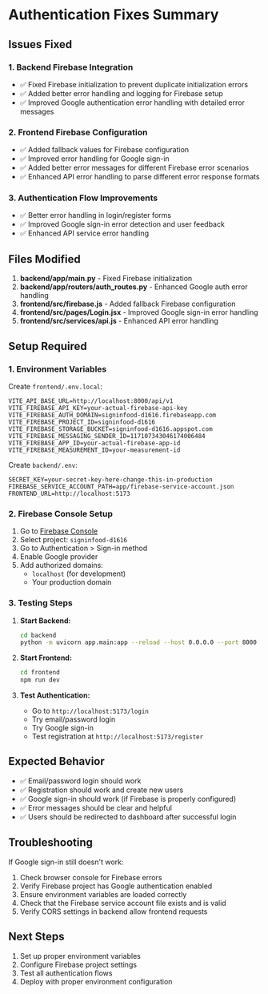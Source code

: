 # Authentication Fixes Summary

## Issues Fixed

### 1. Backend Firebase Integration
- ✅ Fixed Firebase initialization to prevent duplicate initialization errors
- ✅ Added better error handling and logging for Firebase setup
- ✅ Improved Google authentication error handling with detailed error messages

### 2. Frontend Firebase Configuration
- ✅ Added fallback values for Firebase configuration
- ✅ Improved error handling for Google sign-in
- ✅ Added better error messages for different Firebase error scenarios
- ✅ Enhanced API error handling to parse different error response formats

### 3. Authentication Flow Improvements
- ✅ Better error handling in login/register forms
- ✅ Improved Google sign-in error detection and user feedback
- ✅ Enhanced API service error handling

## Files Modified

1. **backend/app/main.py** - Fixed Firebase initialization
2. **backend/app/routers/auth_routes.py** - Enhanced Google auth error handling
3. **frontend/src/firebase.js** - Added fallback Firebase configuration
4. **frontend/src/pages/Login.jsx** - Improved Google sign-in error handling
5. **frontend/src/services/api.js** - Enhanced API error handling

## Setup Required

### 1. Environment Variables

Create `frontend/.env.local`:
```
VITE_API_BASE_URL=http://localhost:8000/api/v1
VITE_FIREBASE_API_KEY=your-actual-firebase-api-key
VITE_FIREBASE_AUTH_DOMAIN=signinfood-d1616.firebaseapp.com
VITE_FIREBASE_PROJECT_ID=signinfood-d1616
VITE_FIREBASE_STORAGE_BUCKET=signinfood-d1616.appspot.com
VITE_FIREBASE_MESSAGING_SENDER_ID=117107343046174006484
VITE_FIREBASE_APP_ID=your-actual-firebase-app-id
VITE_FIREBASE_MEASUREMENT_ID=your-measurement-id
```

Create `backend/.env`:
```
SECRET_KEY=your-secret-key-here-change-this-in-production
FIREBASE_SERVICE_ACCOUNT_PATH=app/firebase-service-account.json
FRONTEND_URL=http://localhost:5173
```

### 2. Firebase Console Setup

1. Go to [Firebase Console](https://console.firebase.google.com/)
2. Select project: `signinfood-d1616`
3. Go to Authentication > Sign-in method
4. Enable Google provider
5. Add authorized domains:
   - `localhost` (for development)
   - Your production domain

### 3. Testing Steps

1. **Start Backend:**
   ```bash
   cd backend
   python -m uvicorn app.main:app --reload --host 0.0.0.0 --port 8000
   ```

2. **Start Frontend:**
   ```bash
   cd frontend
   npm run dev
   ```

3. **Test Authentication:**
   - Go to `http://localhost:5173/login`
   - Try email/password login
   - Try Google sign-in
   - Test registration at `http://localhost:5173/register`

## Expected Behavior

- ✅ Email/password login should work
- ✅ Registration should work and create new users
- ✅ Google sign-in should work (if Firebase is properly configured)
- ✅ Error messages should be clear and helpful
- ✅ Users should be redirected to dashboard after successful login

## Troubleshooting

If Google sign-in still doesn't work:
1. Check browser console for Firebase errors
2. Verify Firebase project has Google authentication enabled
3. Ensure environment variables are loaded correctly
4. Check that the Firebase service account file exists and is valid
5. Verify CORS settings in backend allow frontend requests

## Next Steps

1. Set up proper environment variables
2. Configure Firebase project settings
3. Test all authentication flows
4. Deploy with proper environment configuration
